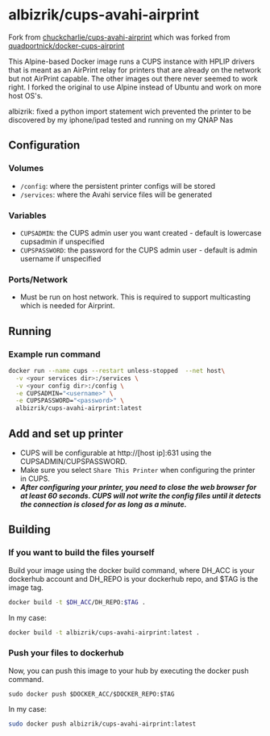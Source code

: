 # albizrik/cups-avahi-airprint

Fork from [chuckcharlie/cups-avahi-airprint](https://github.com/chuckcharlie/docker-cups-airprint) which was forked from [quadportnick/docker-cups-airprint](https://github.com/quadportnick/docker-cups-airprint)

This Alpine-based Docker image runs a CUPS instance with HPLIP drivers that is meant as an AirPrint relay for printers that are already on the network but not AirPrint capable. The other images out there never seemed to work right. I forked the original to use Alpine instead of Ubuntu and work on more host OS's.

albizrik: fixed a python import statement wich prevented the printer to be discovered by my iphone/ipad
tested and running on my QNAP Nas

## Configuration

### Volumes

* `/config`: where the persistent printer configs will be stored
* `/services`: where the Avahi service files will be generated

### Variables

* `CUPSADMIN`: the CUPS admin user you want created - default is lowercase cupsadmin if unspecified
* `CUPSPASSWORD`: the password for the CUPS admin user - default is admin username if unspecified

### Ports/Network

* Must be run on host network. This is required to support multicasting which is needed for Airprint.

## Running

### Example run command

```bash
docker run --name cups --restart unless-stopped  --net host\
  -v <your services dir>:/services \
  -v <your config dir>:/config \
  -e CUPSADMIN="<username>" \
  -e CUPSPASSWORD="<password>" \
  albizrik/cups-avahi-airprint:latest
```

## Add and set up printer

* CUPS will be configurable at http://[host ip]:631 using the CUPSADMIN/CUPSPASSWORD.
* Make sure you select `Share This Printer` when configuring the printer in CUPS.
* ***After configuring your printer, you need to close the web browser for at least 60 seconds. CUPS will not write the config files until it detects the connection is closed for as long as a minute.***


## Building

### If you want to build the files yourself

Build your image using the docker build command, where DH_ACC is your dockerhub account and DH_REPO is your dockerhub repo, and $TAG is the image tag.

```bash
docker build -t $DH_ACC/DH_REPO:$TAG . 
```

In my case:

```bash
docker build -t albizrik/cups-avahi-airprint:latest . 
```

### Push your files to dockerhub

Now, you can push this image to your hub by executing the docker push command.

```bsh
sudo docker push $DOCKER_ACC/$DOCKER_REPO:$TAG
```

In my case:

```bash
sudo docker push albizrik/cups-avahi-airprint:latest
```
